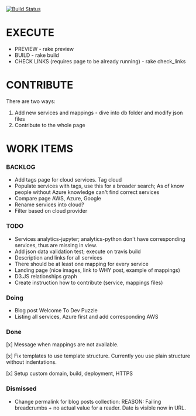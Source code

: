 
[![Build Status](https://travis-ci.org/valdasm/dev-puzzle.svg?branch=master)](https://travis-ci.org/valdasm/dev-puzzle)

# EXECUTE
* PREVIEW - rake preview
* BUILD - rake build 
* CHECK LINKS (requires page to be already running) - rake check_links 

# CONTRIBUTE
There are two ways:
1. Add new services and mappings - dive into db folder and modify json files
2. Contribute to the whole page

# WORK ITEMS

### BACKLOG
* Add tags page for cloud services. Tag cloud
* Populate services with tags, use this for a broader search; As of know people without Azure knowledge can't find correct services
* Compare page AWS, Azure, Google
* Rename services into cloud?
* Filter based on cloud provider 

### TODO

* Services analytics-jupyter; analytics-python don't have corresponding services, thus are missing in view.
* Add json data validation test; execute on travis build
* Description and links for all services
* There should be at least one mapping for every service
* Landing page (nice images, link to WHY post, example of mappings)
* D3.JS relationships graph
* Create instruction how to contribute (service, mappings files)

### Doing
* Blog post Welcome To Dev Puzzle
* Listing all services, Azure first and add corresponding AWS

### Done
[x] Message when mappings are not available.

[x] Fix templates to use template structure. Currently you use plain structure without indentations.

[x] Setup custom domain, build, deployment, HTTPS

### Dismissed
* Change permalink for blog posts collection: REASON: Failing breadcrumbs + no actual value for a reader. Date is visible now in URL.
